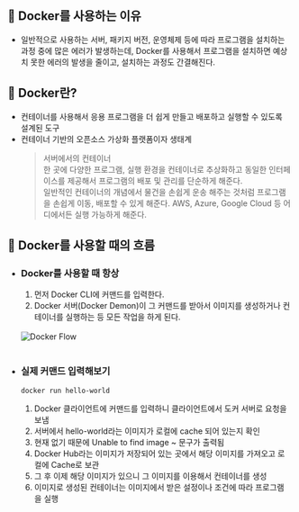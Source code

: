 ## 📌 Docker를 사용하는 이유

- 일반적으로 사용하는 서버, 패키지 버전, 운영체제 등에 따라 프로그램을 설치하는 과정 중에 많은 에러가 발생하는데, Docker를 사용해서 프로그램을 설치하면 예상치 못한 에러의 발생을 줄이고, 설치하는 과정도 간결해진다.

## 📌 Docker란?

- 컨테이너를 사용해서 응용 프로그램을 더 쉽게 만들고 배포하고 실행할 수 있도록 설계된 도구
- 컨테이너 기반의 오픈소스 가상화 플랫폼이자 생태계
  > 서버에서의 컨테이너<br>한 곳에 다양한 프로그램, 실행 환경을 컨테이너로 추상화하고 동일한 인터페이스를 제공해서 프로그램의 배포 및 관리를 단순하게 해준다.<br>일반적인 컨테이너의 개념에서 물건을 손쉽게 운송 해주는 것처럼 프로그램을 손쉽게 이동, 배포할 수 있게 해준다. AWS, Azure, Google Cloud 등 어디에서든 실행 가능하게 해준다.

## 📌 Docker를 사용할 때의 흐름

- ### Docker를 사용할 때 항상

  1. 먼저 Docker CLI에 커맨드를 입력한다.
  2. Docker 서버(Docker Demon)이 그 커맨드를 받아서 이미지를 생성하거나 컨테이너를 실행하는 등 모든 작업을 하게 된다.<br><br>

  <img src="https://user-images.githubusercontent.com/89335307/208282828-9e18ca47-c758-4f15-87af-97189a00266e.png" alt="Docker Flow">
  <br><br>

- ### 실제 커맨드 입력해보기

  ```bash
  docker run hello-world
  ```

  1. Docker 클라이언트에 커맨드를 입력하니 클라이언트에서 도커 서버로 요청을 보냄
  2. 서버에서 hello-world라는 이미지가 로컬에 cache 되어 있는지 확인
  3. 현재 없기 때문에 Unable to find image ~ 문구가 출력됨
  4. Docker Hub라는 이미지가 저장되어 있는 곳에서 해당 이미지를 가져오고 로컬에 Cache로 보관
  5. 그 후 이제 해당 이미지가 있으니 그 이미지를 이용해서 컨테이너를 생성
  6. 이미지로 생성된 컨테이너는 이미지에서 받은 설정이나 조건에 따라 프로그램을 실행
